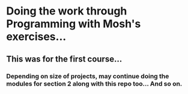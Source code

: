 # Doing the work through Programming with Mosh's exercises...
## This was for the first course...
### Depending on size of projects, may continue doing the modules for section 2 along with this repo too... And so on.
